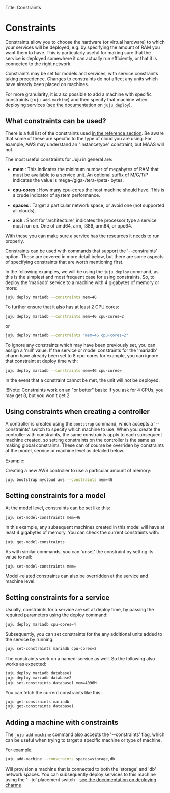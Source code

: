 Title: Constraints  

# Constraints

Constraints allow you to choose the hardware (or virtual hardware)
to which your services will be deployed, e.g. by specifying the amount of RAM
you want them to have. This is particularly useful for making sure that the 
service is deployed somewhere it can actually run efficiently, or that it is 
connected to the right network.

Constraints may be set for models and services, with service constraints
taking precedence. Changes to constraints do not affect any units which have 
already been placed on machines.

For more granularity, it is also possible to add a machine with specific 
constraints (`juju add-machine`) and then specify that machine when deploying 
services ([see the documentation on `juju deploy`](./charms-deploying.html)).

## What constraints can be used?

There is a full list of the constraints used 
[in the reference section](reference-constraints.html). Be aware that some of 
these are specific to the type of cloud you are using. For example, AWS may
understand an "instancetype" constraint, but MAAS will not. 

The most useful constraints for Juju in general are:
  
  - **mem** : This indicates the minimum number of megabytes of RAM that must 
  be available to a service unit. An optional suffix of M/G/T/P indicates the 
  value is mega-/giga-/tera-/peta- bytes.

  - **cpu-cores** :  How many cpu-cores the host machine should have. This is a
  crude indicator of system performance.
    
  - **spaces** : Target a particular network space, or avoid one (not supported
  all clouds).
  
  - **arch** : Short for 'architecture', indicates the processor type a service 
  must run on. One of amd64, arm, i386, arm64, or ppc64.
  
With these you can make sure a service has the resources it needs to run 
properly.

Constraints can be used with commands that support the '--constraints' option. 
These are covered in more detail below, but there are some aspects of specifying
constraints that are worth mentioning first.

In the following examples, we will be using the `juju deploy` command, as this
is the simplest and most frequent case for using constraints. So, to deploy the
'mariadb' service to a machine with 4 gigabytes of memory or more:
  
```bash
juju deploy mariadb --constraints mem=4G
```

To further ensure that it also has at least 2 CPU cores:
  
```bash
juju deploy mariadb --constraints mem=4G cpu-cores=2
```

or

```bash
juju deploy mariadb --constraints "mem=4G cpu-cores=2"
```

To ignore any constraints which may have been previously set, you can assign a 
'null' value. If the service or model constraints for the 'mariadb' charm have 
already been set to 8 cpu-cores for example, you can ignore that constraint at 
deploy time with:
  
```bash
juju deploy mariadb --constraints mem=4G cpu-cores= 
```

In the event that a constraint cannot be met, the unit will not be deployed.

!!!Note: Constraints work on an "or better" basis: If you ask for 4 CPUs, you 
may get 8, but you won't get 2


    
## Using constraints when creating a controller

A controller is created using the `bootstrap` command, which accepts a 
'--constraints' switch to specify which machine to use. When you create the
controller with constraints, the same constraints apply to each subsequent 
machine created, so setting constraints on the controller is the same as making
global constraints. These can of course be overriden by constraints at the
model, service or machine level as detailed below.

Example:
  
Creating a new AWS controller to use a particular amount of memory:
  
```bash
juju bootstrap mycloud aws --constraints mem=4G
```

## Setting constraints for a model

At the model level, constraints can be set like this:
  
```bash
juju set-model-constraints mem=4G
```

In this example, any subsequent machines created in this model will have at
least 4 gigabytes of memory. You can check the current constraints with:
  
```bash
juju get-model-constraints
```

As with similar commands, you can 'unset' the constraint by setting its value to
null:
  
```bash
juju set-model-constraints mem=
```

Model-related constraints can also be overridden at the service and machine
level.

## Setting constraints for a service

Usually, constraints for a service are set at deploy time, by passing the 
required parameters using the deploy command:
  
```bash
juju deploy mariadb cpu-cores=4
```

Subsequently, you can set constraints for the any additional units added to the 
service by running:
  
```bash
juju set-constraints mariadb cpu-cores=2
```

The constraints work on a named-service as well. So the following also works
as expected:
  
```bash
juju deploy mariadb database1
juju deploy mariadb database2
juju set-constraints database1 mem=4096M
```

You can fetch the current constraints like this:
  
```bash
juju get-constraints mariadb
juju get-constraints database1
```

## Adding a machine with constraints

The `juju add-machine` command also accepts the '--constraints' flag, which can
be useful when trying to target a specific machine or type of machine.

For example:

```bash 
juju add-machine --constraints spaces=storage,db
```

Will provision a machine that is connected to both the 'storage' and 'db' 
network spaces. You can subsequently deploy services to this machine using
the '--to' placement switch - 
[see the documentation on deploying charms](./charms-deploy.html)

